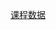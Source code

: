 [课程数据](https://github.com/caiiiac/Machine-Learning-with-Python/tree/master/%E8%AF%BE%E7%A8%8B%E6%95%B0%E6%8D%AE)
